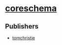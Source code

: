# [coreschema](https://pypi.org/project/coreschema)



## Publishers
- [tomchristie](https://pypi.org/user/tomchristie)

